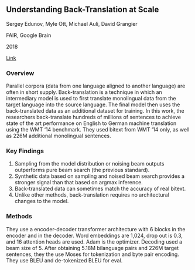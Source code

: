 ## Understanding Back-Translation at Scale

Sergey Edunov, Myle Ott, Michael Auli, David Grangier

FAIR, Google Brain

2018

[Link](https://arxiv.org/abs/1808.09381)

### Overview

Parallel corpora (data from one language aligned to another language) are often in short supply. Back-translation is a technique in which an intermediary model is used to first translate monolingual data from the target language into the source language. The final model then uses the back-translated data as an additional dataset for training. In this work, the researchers back-translate hundreds of millions of sentences to achieve state of the art performance on English to German machine translation using the WMT ‘14 benchmark. They used bitext from WMT ‘14 only, as well as 226M additional monolingual sentences.

### Key Findings

1. Sampling from the model distribution or noising beam outputs outperforms pure beam search (the previous standard).
2. Synthetic data based on sampling and noised beam search provides a stronger signal than that based on argmax inference.
3. Back-translated data can sometimes match the accuracy of real bitext.
4. Unlike other methods, back-translation requires no architectural changes to the model.

### Methods

They use a encoder-decoder transformer architecture with 6 blocks in the encoder and in the decoder. Word embeddings are 1,024, drop out is 0.3, and 16 attention heads are used. Adam is the optimizer. Decoding used a beam size of 5. After obtaining 5.18M bilanguage pairs and 226M target sentences, they the use Moses for tokenization and byte pair encoding. They use BLEU and de-tokenized BLEU for eval. 















